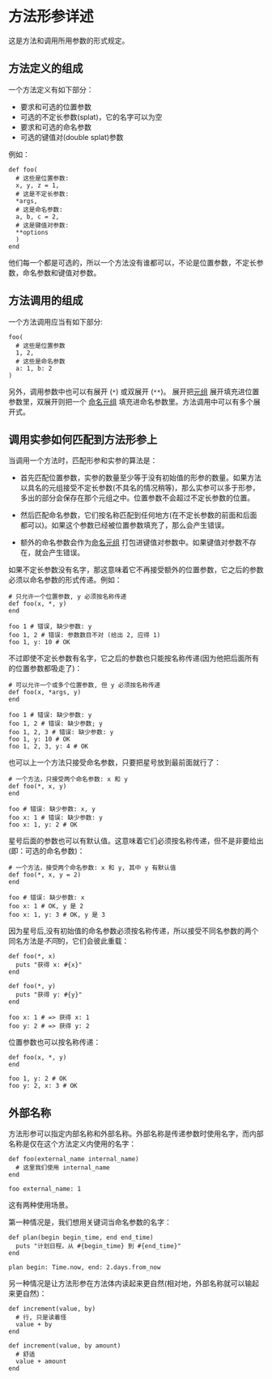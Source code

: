 # 方法形参详述

这是方法和调用所用参数的形式规定。

## 方法定义的组成

一个方法定义有如下部分：

* 要求和可选的位置参数
* 可选的不定长参数(splat)，它的名字可以为空
* 要求和可选的命名参数
* 可选的键值对(double splat)参数

例如：

```crystal
def foo(
  # 这些是位置参数:
  x, y, z = 1,
  # 这是不定长参数:
  *args,
  # 这是命名参数:
  a, b, c = 2,
  # 这是键值对参数:
  **options
  )
end
```

他们每一个都是可选的，所以一个方法没有谁都可以，不论是位置参数，不定长参数，命名参数和键值对参数。

## 方法调用的组成

一个方法调用应当有如下部分:

```crystal
foo(
  # 这些是位置参数
  1, 2,
  # 这些是命名参数
  a: 1, b: 2
)
```

另外，调用参数中也可以有展开 (`*`) 或双展开 (`**`)。 展开把[元组](literals/tuple.html) 展开填充进位置参数里，双展开则把一个 [命名元组](literals/named_tuple.html) 填充进命名参数里。方法调用中可以有多个展开式。

## 调用实参如何匹配到方法形参上

当调用一个方法时，匹配形参和实参的算法是：

* 首先匹配位置参数，实参的数量至少等于没有初始值的形参的数量。如果方法以具名的元组接受不定长参数(不具名的情况稍等)，那么实参可以多于形参，多出的部分会保存在那个元组之中。位置参数不会超过不定长参数的位置。

* 然后匹配命名参数，它们按名称匹配到任何地方(在不定长参数的前面和后面都可以)。如果这个参数已经被位置参数填充了，那么会产生错误。
* 额外的命名参数会作为[命名元组](literals/named_tuple.html) 打包进键值对参数中。如果键值对参数不存在，就会产生错误。

如果不定长参数没有名字，那这意味着它不再接受额外的位置参数，它之后的参数必须以命名参数的形式传递。例如：

```crystal
# 只允许一个位置参数, y 必须按名称传递
def foo(x, *, y)
end

foo 1 # 错误, 缺少参数: y
foo 1, 2 # 错误: 参数数目不对 (给出 2, 应得 1)
foo 1, y: 10 # OK
```

不过即使不定长参数有名字，它之后的参数也只能按名称传递(因为他把后面所有的位置参数都吸走了)：

```crystal
# 可以允许一个或多个位置参数, 但 y 必须按名称传递
def foo(x, *args, y)
end

foo 1 # 错误: 缺少参数: y
foo 1, 2 # 错误: 缺少参数; y
foo 1, 2, 3 # 错误: 缺少参数: y
foo 1, y: 10 # OK
foo 1, 2, 3, y: 4 # OK
```

也可以上一个方法只接受命名参数，只要把星号放到最前面就行了：

```crystal
# 一个方法，只接受两个命名参数: x 和 y
def foo(*, x, y)
end

foo # 错误: 缺少参数: x, y
foo x: 1 # 错误: 缺少参数: y
foo x: 1, y: 2 # OK
```

星号后面的参数也可以有默认值。这意味着它们必须按名称传递，但不是非要给出(即：可选的命名参数)：

```crystal
# 一个方法，接受两个命名参数: x 和 y, 其中 y 有默认值
def foo(*, x, y = 2)
end

foo # 错误: 缺少参数: x
foo x: 1 # OK, y 是 2
foo x: 1, y: 3 # OK, y 是 3
```

因为星号后,没有初始值的命名参数必须按名称传递，所以接受不同名参数的两个同名方法是*不同*的，它们会彼此重载：

```crystal
def foo(*, x)
  puts "获得 x: #{x}"
end

def foo(*, y)
  puts "获得 y: #{y}"
end

foo x: 1 # => 获得 x: 1
foo y: 2 # => 获得 y: 2
```

位置参数也可以按名称传递：

```crystal
def foo(x, *, y)
end

foo 1, y: 2 # OK
foo y: 2, x: 3 # OK
```

## 外部名称

方法形参可以指定内部名称和外部名称。外部名称是传递参数时使用名字，而内部名称是仅在这个方法定义内使用的名字：

```crystal
def foo(external_name internal_name)
  # 这里我们使用 internal_name
end

foo external_name: 1
```

这有两种使用场景。

第一种情况是，我们想用关键词当命名参数的名字：

```crystal
def plan(begin begin_time, end end_time)
  puts "计划日程，从 #{begin_time} 到 #{end_time}"
end

plan begin: Time.now, end: 2.days.from_now
```

另一种情况是让方法形参在方法体内读起来更自然(相对地，外部名称就可以输起来更自然)：

```crystal
def increment(value, by)
  # 行, 只是读着怪
  value + by
end

def increment(value, by amount)
  # 舒适
  value + amount
end
```

